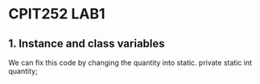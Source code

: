# CPIT252 LAB1 
## 1. Instance and class variables
We can fix this code by changing the quantity into static.
    private static int quantity;

